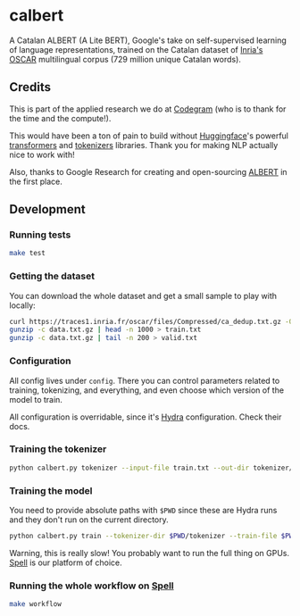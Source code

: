 # calbert

A Catalan ALBERT (A Lite BERT), Google's take on self-supervised learning of language representations, trained on the Catalan dataset of [Inria's OSCAR](https://traces1.inria.fr/oscar/) multilingual corpus (729 million unique Catalan words).

## Credits

This is part of the applied research we do at [Codegram](https://codegram.com) (who is to thank for the time and the compute!).

This would have been a ton of pain to build without [Huggingface](http://huggingface.co)'s powerful [transformers](http://github.com/huggingface/transformers) and [tokenizers](http://github.com/huggingface/tokenizers) libraries. Thank you for making NLP actually nice to work with!

Also, thanks to Google Research for creating and open-sourcing [ALBERT](https://github.com/google-research/ALBERT) in the first place.

## Development

### Running tests

```bash
make test
```

### Getting the dataset

You can download the whole dataset and get a small sample to play with locally:

```bash
curl https://traces1.inria.fr/oscar/files/Compressed/ca_dedup.txt.gz -O data.txt.gz
gunzip -c data.txt.gz | head -n 1000 > train.txt
gunzip -c data.txt.gz | tail -n 200 > valid.txt
```

### Configuration

All config lives under `config`. There you can control parameters related to training, tokenizing, and everything, and even choose which version of the model to train.

All configuration is overridable, since it's [Hydra](https://cli.dev) configuration. Check their docs.

### Training the tokenizer

```bash
python calbert.py tokenizer --input-file train.txt --out-dir tokenizer/
```

### Training the model

You need to provide absolute paths with `$PWD` since these are Hydra runs and they don't run on the current directory.

```bash
python calbert.py train --tokenizer-dir $PWD/tokenizer --train-file $PWD/train.txt --eval-file $PWD/valid.txt --out-dir model
```

Warning, this is really slow! You probably want to run the full thing on GPUs. [Spell](https://spell.run) is our platform of choice.

### Running the whole workflow on [Spell](https://spell.run)

```bash
make workflow
```
